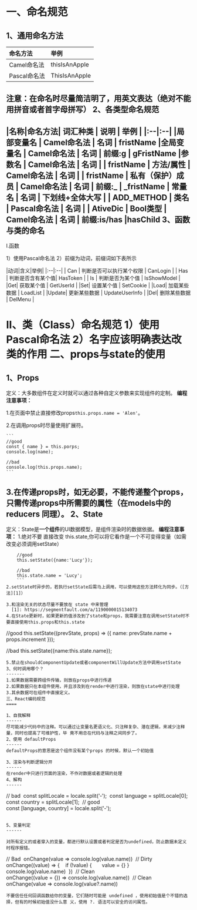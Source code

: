 一、命名规范
====

1、通用命名方法
----

|命名方法|举例|
|:--|:--|
| Camel命名法 | thisIsAnApple |
| Pascal命名法 | ThisIsAnApple |

注意：在命名时尽量简洁明了，用英文表达（**绝对不能用拼音或者首字母拼写**）
2、各类型命名规范
----
|名称|命名方法| 词汇种类 | 说明 | 举例 | 
|:--|:--|
|局部变量名 | Camel命名法 | 名词 | fristName
|全局变量名 | Camel命名法 | 名词 | 前缀:g | gFristName
|参数名 | Camel命名法 | 名词 |  | fristName
| 方法/属性 | Camel命名法 | 名词  | | fristName
| 私有（保护）成员 | Camel命名法 | 名词 | 前缀:_ | _fristName
| **常量名** | 名词 | 下划线+全体大写 | | ADD_METHOD
| **类名** | Pascal命名法 | 名词 | | AtiveDic
| **Bool类型** | Camel命名法 | 名词 | 前缀:is/has |hasChild
3、函数与类的命名
----
Ⅰ.函数

1）使用Pascal命名法
2）前缀为动词，前缀词如下表所示

|动词|含义|举例|
|:--|:--|
| Can | 判断是否可以执行某个权限 | CanLogin |
| Has | 判断是否含有某个值| HasToken | 
| Is  | 判断是否为某个值 | IsShowModel |
|Get| 获取某个值 | GetUserId |
|Set| 设置某个值 | SetCookie |
|Load| 加载某些数据 | LoadList |
|Update| 更新某些数据 | UpdateUserInfo |
|Del| 删除某些数据 | DelMenu |

Ⅱ、类（Class）命名规范
1）使用Pascal命名法
2）名字应该明确表达改类的作用
二、props与state的使用
====

1、Props
-------
定义：大多数组件在定义时就可以通过各种自定义参数来实现组件的定制。
**编程注意事项：**

1.在页面中禁止直接修改props`this.props.name = 'Alen'`。

2.在调用props时尽量使用扩展符。

    ```
    //good
    const { name } = this.porps;
    console.log(name);
    
    //bad
    console.log(this.props.name);
    ```
3.在传递props时，如无必要，不能传递整个props，只需传递props中所需要的属性（在models中的reducers         同理）。
2、State
-------
定义：State是**一个组件**的UI数据模型，是组件渲染时的数据依据。
**编程注意事项：**
1.绝对不要 直接改变 this.state,你可以将它看作是一个不可变得变量（如需改变必须调用setState）
```
    //good
    this.setState({name:'Lucy'});
    
    //bad
    this.state.name = 'Lucy';
    ```
2.setState时异步的，若执行setState后需马上调用，可以使用这些方法转化为同步。（[方法][1]）

3.和渲染无关的状态尽量不要放在 state 中来管理
  [1]: https://segmentfault.com/a/1190000015134073
4.在State更新时，如果更新的值涉及到了state和props，我需要注意在调用setState时不要直接使用this.props和this.state

```
//good 
this.setState((prevState, props) => ({
name: prevState.name + props.increment
}));

//bad
this.setState({name:this.state.name});
```
5.禁止在shouldComponentUpdate或者componentWillUpdate方法中调用setState
3、何时调用哪个？
-------
1.如果数据需要跨组件传输，则放在props中进行传递
2.如果数据只在本组件使用，并且涉及到在render中进行渲染，则放在state中进行处理
3.其余数据可在组件中直接定义。
三、React编码规范
====

1、自我解释
------
尽可能减少代码中的注释。可以通过让变量名更语义化、只注释复杂、潜在逻辑，来减少注释量，同时也提高了可维护性，毕 竟不用总在代码与注释之间同步了。
2、使用 defaultProps 
------
defaultProps的意思是这个组件没有某个props 的时候，默认一个初始值

3、渲染与判断逻辑分开
------
在render中只进行页面的渲染，不作对数据或者逻辑的处理
4、解构
------

```
// bad  
const splitLocale = locale.split('‑');  
const language = splitLocale[0];  
const country = splitLocale[1]; 
// good  
const [language, country] = locale.split('‑');

```

5、变量判定
------

对所有定义的或者穿入的变量，都进行默认设置或者判定是否为undefined，防止数据未定义时程序报错。

```
// Bad  
onChange(value => console.log(value.name))  
// Dirty  
onChange((value) => {   
    if (!value) {
          value = {}
    }    
    console.log(value.name)  
})  
// Clean  
onChange((value = {}) => console.log(value.name))  
// Clean  
onChange(value => console.log(value?.name))

```
不要信任任何回调函数给你的变量，它们随时可能是 undefined ，使用初始值是个不错的选择，但有的时候初始值没什么意 义，使用 ?. 语法可以安全的访问属性。
